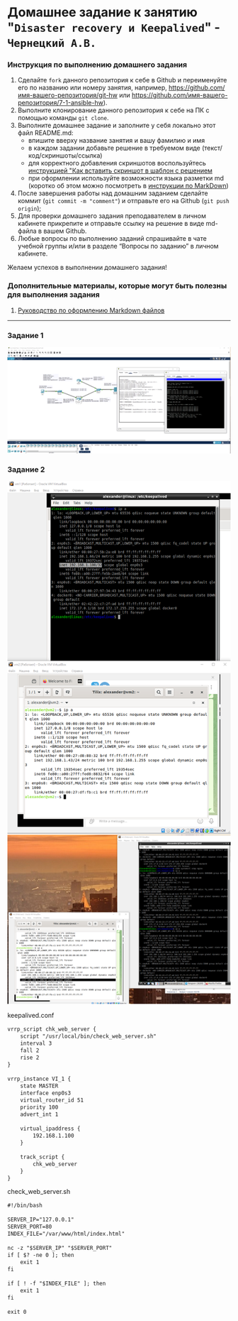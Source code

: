 # Домашнее задание к занятию "`Disaster recovery и Keepalived`" - `Чернецкий А.В.`


### Инструкция по выполнению домашнего задания

   1. Сделайте `fork` данного репозитория к себе в Github и переименуйте его по названию или номеру занятия, например, https://github.com/имя-вашего-репозитория/git-hw или  https://github.com/имя-вашего-репозитория/7-1-ansible-hw).
   2. Выполните клонирование данного репозитория к себе на ПК с помощью команды `git clone`.
   3. Выполните домашнее задание и заполните у себя локально этот файл README.md:
      - впишите вверху название занятия и вашу фамилию и имя
      - в каждом задании добавьте решение в требуемом виде (текст/код/скриншоты/ссылка)
      - для корректного добавления скриншотов воспользуйтесь [инструкцией "Как вставить скриншот в шаблон с решением](https://github.com/netology-code/sys-pattern-homework/blob/main/screen-instruction.md)
      - при оформлении используйте возможности языка разметки md (коротко об этом можно посмотреть в [инструкции  по MarkDown](https://github.com/netology-code/sys-pattern-homework/blob/main/md-instruction.md))
   4. После завершения работы над домашним заданием сделайте коммит (`git commit -m "comment"`) и отправьте его на Github (`git push origin`);
   5. Для проверки домашнего задания преподавателем в личном кабинете прикрепите и отправьте ссылку на решение в виде md-файла в вашем Github.
   6. Любые вопросы по выполнению заданий спрашивайте в чате учебной группы и/или в разделе “Вопросы по заданию” в личном кабинете.
   
Желаем успехов в выполнении домашнего задания!
   
### Дополнительные материалы, которые могут быть полезны для выполнения задания

1. [Руководство по оформлению Markdown файлов](https://gist.github.com/Jekins/2bf2d0638163f1294637#Code)

---

### Задание 1



![Packer tarcer](img/hsrp.png)


### Задание 2
![keepalived](img/keepalived.png)
![keepalived stoped](img/keepalived_stoped.png)

keepalived.conf

```
vrrp_script chk_web_server {
    script "/usr/local/bin/check_web_server.sh"
    interval 3
    fall 2
    rise 2
}

vrrp_instance VI_1 {
    state MASTER
    interface enp0s3                
    virtual_router_id 51           
    priority 100                   
    advert_int 1

    virtual_ipaddress {
        192.168.1.100              
    }

    track_script {
        chk_web_server
    }
}
```

check_web_server.sh

```
#!/bin/bash

SERVER_IP="127.0.0.1"
SERVER_PORT=80
INDEX_FILE="/var/www/html/index.html"

nc -z "$SERVER_IP" "$SERVER_PORT"
if [ $? -ne 0 ]; then
    exit 1
fi

if [ ! -f "$INDEX_FILE" ]; then
    exit 1
fi

exit 0



```

